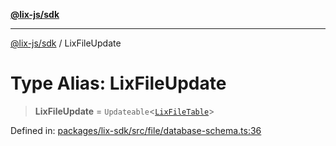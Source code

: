 [**@lix-js/sdk**](../README.md)

***

[@lix-js/sdk](../README.md) / LixFileUpdate

# Type Alias: LixFileUpdate

> **LixFileUpdate** = `Updateable`\<[`LixFileTable`](LixFileTable.md)\>

Defined in: [packages/lix-sdk/src/file/database-schema.ts:36](https://github.com/pzerelles/opral/blob/e1a1649dcf42f139cb42fdb0f4eb674e7e5863f4/packages/lix-sdk/src/file/database-schema.ts#L36)
